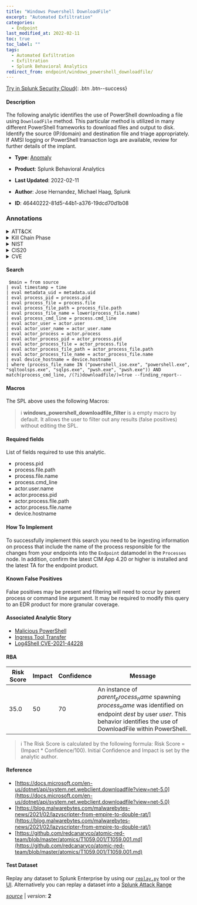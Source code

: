 ```yaml
---
title: "Windows Powershell DownloadFile"
excerpt: "Automated Exfiltration"
categories:
  - Endpoint
last_modified_at: 2022-02-11
toc: true
toc_label: ""
tags:
  - Automated Exfiltration
  - Exfiltration
  - Splunk Behavioral Analytics
redirect_from: endpoint/windows_powershell_downloadfile/
---
```




[Try in Splunk Security Cloud](https://www.splunk.com/en_us/cyber-security.html){: .btn .btn--success}

#### Description

The following analytic identifies the use of PowerShell downloading a file using `DownloadFile` method. This particular method is utilized in many different PowerShell frameworks to download files and output to disk. Identify the source (IP/domain) and destination file and triage appropriately. If AMSI logging or PowerShell transaction logs are available, review for further details of the implant.

- **Type**: [Anomaly](https://github.com/splunk/security_content/wiki/Detection-Analytic-Types)
- **Product**: Splunk Behavioral Analytics

- **Last Updated**: 2022-02-11
- **Author**: Jose Hernandez, Michael Haag, Splunk
- **ID**: 46440222-81d5-44b1-a376-19dcd70d1b08

### Annotations
<details>
  <summary>ATT&CK</summary>

<div markdown="1">

#### [ATT&CK](https://attack.mitre.org/)

| ID          | Technique   | Tactic         |
| ----------- | ----------- |--------------- |
| [T1020](https://attack.mitre.org/techniques/T1020/) | Automated Exfiltration | Exfiltration |

</div>
</details>


<details>
  <summary>Kill Chain Phase</summary>

<div markdown="1">

* Actions On Objectives


</div>
</details>


<details>
  <summary>NIST</summary>

<div markdown="1">

* DE.AE



</div>
</details>

<details>
  <summary>CIS20</summary>

<div markdown="1">

* CIS 10



</div>
</details>

<details>
  <summary>CVE</summary>

<div markdown="1">


</div>
</details>


#### Search

```
 $main = from source  
| eval timestamp = time  
| eval metadata_uid = metadata.uid  
| eval process_pid = process.pid 
| eval process_file = process.file 
| eval process_file_path = process_file.path 
| eval process_file_name = lower(process_file.name) 
| eval process_cmd_line = process.cmd_line 
| eval actor_user = actor.user 
| eval actor_user_name = actor_user.name 
| eval actor_process = actor.process 
| eval actor_process_pid = actor_process.pid 
| eval actor_process_file = actor_process.file 
| eval actor_process_file_path = actor_process_file.path 
| eval actor_process_file_name = actor_process_file.name 
| eval device_hostname = device.hostname 
| where (process_file_name IN ("powershell_ise.exe", "powershell.exe", "sqltoolsps.exe", "sqlps.exe", "pwsh.exe", "pwsh.exe")) AND match(process_cmd_line, /(?i)downloadfile/)=true --finding_report--
```

#### Macros
The SPL above uses the following Macros:

> :information_source:
> **windows_powershell_downloadfile_filter** is a empty macro by default. It allows the user to filter out any results (false positives) without editing the SPL.



#### Required fields
List of fields required to use this analytic.
* process.pid
* process.file.path
* process.file.name
* process.cmd_line
* actor.user.name
* actor.process.pid
* actor.process.file.path
* actor.process.file.name
* device.hostname



#### How To Implement
To successfully implement this search you need to be ingesting information on process that include the name of the process responsible for the changes from your endpoints into the `Endpoint` datamodel in the `Processes` node. In addition, confirm the latest CIM App 4.20 or higher is installed and the latest TA for the endpoint product.
#### Known False Positives
False positives may be present and filtering will need to occur by parent process or command line argument. It may be required to modify this query to an EDR product for more granular coverage.

#### Associated Analytic Story
* [Malicious PowerShell](/stories/malicious_powershell)
* [Ingress Tool Transfer](/stories/ingress_tool_transfer)
* [Log4Shell CVE-2021-44228](/stories/log4shell_cve-2021-44228)




#### RBA

| Risk Score  | Impact      | Confidence   | Message      |
| ----------- | ----------- |--------------|--------------|
| 35.0 | 50 | 70 | An instance of $parent_process_name$ spawning $process_name$ was identified on endpoint $dest$ by user $user$. This behavior identifies the use of DownloadFile within PowerShell. |


> :information_source:
> The Risk Score is calculated by the following formula: Risk Score = (Impact * Confidence/100). Initial Confidence and Impact is set by the analytic author.


#### Reference

* [https://docs.microsoft.com/en-us/dotnet/api/system.net.webclient.downloadfile?view=net-5.0](https://docs.microsoft.com/en-us/dotnet/api/system.net.webclient.downloadfile?view=net-5.0)
* [https://blog.malwarebytes.com/malwarebytes-news/2021/02/lazyscripter-from-empire-to-double-rat/](https://blog.malwarebytes.com/malwarebytes-news/2021/02/lazyscripter-from-empire-to-double-rat/)
* [https://github.com/redcanaryco/atomic-red-team/blob/master/atomics/T1059.001/T1059.001.md](https://github.com/redcanaryco/atomic-red-team/blob/master/atomics/T1059.001/T1059.001.md)



#### Test Dataset
Replay any dataset to Splunk Enterprise by using our [`replay.py`](https://github.com/splunk/attack_data#using-replaypy) tool or the [UI](https://github.com/splunk/attack_data#using-ui).
Alternatively you can replay a dataset into a [Splunk Attack Range](https://github.com/splunk/attack_range#replay-dumps-into-attack-range-splunk-server)




[*source*](https://github.com/splunk/security_content/tree/develop/detections/endpoint/windows_powershell_downloadfile.yml) \| *version*: **2**